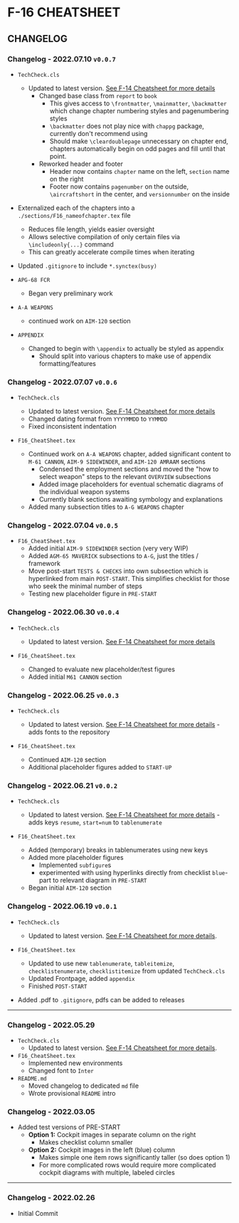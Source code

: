 # F-16 CHEATSHEET

## CHANGELOG

### Changelog - 2022.07.10 `v0.0.7`

- `TechCheck.cls`
  - Updated to latest version. [See F-14 Cheatsheet for more details](https://github.com/Techneatium/F14_CheatSheet/blob/master/CHANGELOG.md)
    - Changed base class from `report` to `book`
      - This gives access to `\frontmatter`, `\mainmatter`, `\backmatter` which change chapter numbering styles and pagenumbering styles
      - `\backmatter` does not play nice with `chappg` package, currently don't recommend using
      - Should make `\cleardoublepage` unnecessary on chapter end, chapters automatically begin on odd pages and fill until that point.
    - Reworked header and footer
      - Header now contains `chapter` name on the left, `section` name on the right
      - Footer now contains `pagenumber` on the outside, `\aircraftshort` in the center, and `versionnumber` on the inside

- Externalized each of the chapters into a `./sections/F16_nameofchapter.tex` file
  - Reduces file length, yields easier oversight
  - Allows selective compilation of only certain files via `\includeonly{...}` command
  - This can greatly accelerate compile times when iterating

- Updated `.gitignore` to include `*.synctex(busy)`

- `APG-68 FCR`
  - Began very preliminary work

- `A-A WEAPONS`
  - continued work on `AIM-120` section

- `APPENDIX`
  - Changed to begin with `\appendix` to actually be styled as appendix
    - Should split into various chapters to make use of appendix formatting/features

### Changelog - 2022.07.07 `v0.0.6`

- `TechCheck.cls`
  - Updated to latest version. [See F-14 Cheatsheet for more details](https://github.com/Techneatium/F14_CheatSheet/blob/master/CHANGELOG.md)
  - Changed dating format from `YYYYMMDD` to `YYMMDD`
  - Fixed inconsistent indentation

- `F16_CheatSheet.tex`
  - Continued work on `A-A WEAPONS` chapter, added significant content to `M-61 CANNON`, `AIM-9 SIDEWINDER`, and `AIM-120 AMRAAM` sections
    - Condensed the employment sections and moved the "how to select weapon" steps to the relevant `OVERVIEW` subsections
    - Added image placeholders for eventual schematic diagrams of the individual weapon systems
    - Currently blank sections awaiting symbology and explanations
  - Added many subsection titles to `A-G WEAPONS` chapter

### Changelog - 2022.07.04 `v0.0.5`

- `F16_CheatSheet.tex`
  - Added initial `AIM-9 SIDEWINDER` section (very very WIP)
  - Added `AGM-65 MAVERICK` subsections to `A-G`, just the titles / framework
  - Move post-start `TESTS & CHECKS` into own subsection which is hyperlinked from main `POST-START`. This simplifies checklist for those who seek the minimal number of steps
  - Testing new placeholder figure in `PRE-START`

### Changelog - 2022.06.30 `v0.0.4`

- `TechCheck.cls`
  - Updated to latest version. [See F-14 Cheatsheet for more details](https://github.com/Techneatium/F14_CheatSheet/blob/master/CHANGELOG.md)

- `F16_CheatSheet.tex`
  - Changed to evaluate new placeholder/test figures
  - Added initial `M61 CANNON` section

### Changelog - 2022.06.25 `v0.0.3`

- `TechCheck.cls`
  - Updated to latest version. [See F-14 Cheatsheet for more details](https://github.com/Techneatium/F14_CheatSheet/blob/master/CHANGELOG.md) - adds fonts to the repository

- `F16_CheatSheet.tex`
  - Continued `AIM-120` section
  - Additional placeholder figures added to `START-UP`

### Changelog - 2022.06.21 `v0.0.2`

- `TechCheck.cls`
  - Updated to latest version. [See F-14 Cheatsheet for more details](https://github.com/Techneatium/F14_CheatSheet/blob/master/CHANGELOG.md) - adds keys `resume`, `start=num` to `tablenumerate`

- `F16_CheatSheet.tex`
  - Added (temporary) breaks in tablenumerates using new keys
  - Added more placeholder figures
    - Implemented `subfigure`s
    - experimented with using hyperlinks directly from checklist `blue`-part to relevant diagram in `PRE-START`
  - Began initial `AIM-120` section

### Changelog - 2022.06.19 `v0.0.1`

- `TechCheck.cls`
  - Updated to latest version. [See F-14 Cheatsheet for more details](https://github.com/Techneatium/F14_CheatSheet/blob/master/CHANGELOG.md).

- `F16_CheatSheet.tex`
  - Updated to use new `tablenumerate`, `tableitemize`, `checklistenumerate`, `checklistitemize` from updated `TechCheck.cls`
  - Updated Frontpage, added `appendix`
  - Finished `POST-START`

- Added .pdf to `.gitignore`, pdfs can be added to releases

***

### Changelog - 2022.05.29

- `TechCheck.cls`
  - Updated to latest version. [See F-14 Cheatsheet for more details](https://github.com/Techneatium/F14_CheatSheet/blob/master/CHANGELOG.md).
- `F16_CheatSheet.tex`
  - Implemented new environments
  - Changed font to `Inter`
- `README.md`
  - Moved changelog to dedicated `md` file
  - Wrote provisional `README` intro

### Changelog - 2022.03.05

- Added test versions of PRE-START
  - **Option 1:** Cockpit images in separate column on the right
    - Makes checklist column smaller
  - **Option 2:** Cockpit images in the left (blue) column
    - Makes simple one item rows significantly taller (so does option 1)
    - For more complicated rows would require more complicated cockpit diagrams with multiple, labeled circles

***

### Changelog - 2022.02.26

- Initial Commit
